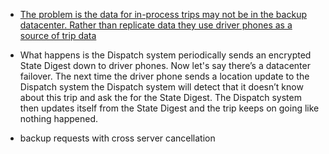 
- [The problem is the data for in-process trips may not be in the backup datacenter. Rather than replicate data they use driver phones as a source of trip data](http://highscalability.com/blog/2015/9/14/how-uber-scales-their-real-time-market-platform.html)
- What happens is the Dispatch system periodically sends an encrypted State Digest down to driver phones. Now let's say there’s a datacenter failover. The next time the driver phone sends a location update to the Dispatch system the Dispatch system will detect that it doesn’t know about this trip and ask the for the State Digest. The Dispatch system then updates itself from the State Digest and the trip keeps on going like nothing happened.

- backup requests with cross server cancellation



